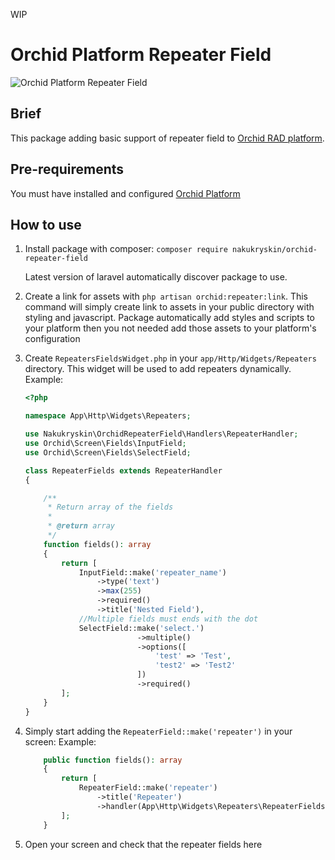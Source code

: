 WIP

# Orchid Platform Repeater Field

![Orchid Platform Repeater Field](https://user-images.githubusercontent.com/349293/51706442-7df0de00-202f-11e9-9a38-fd1a204c93bc.png)

## Brief
This package adding basic support of repeater field to [Orchid RAD platform](https://github.com/orchidsoftware/platform).

## Pre-requirements
You must have installed and configured [Orchid Platform](https://github.com/orchidsoftware/platform)

## How to use

1. Install package with composer: 
    `composer require nakukryskin/orchid-repeater-field`
    
    Latest version of laravel automatically discover package to use.
    
1. Create a link for assets with `php artisan orchid:repeater:link`. 
    This command will simply create link to assets in your public directory with styling and javascript.
    Package automatically add styles and scripts to your platform then you not needed add those assets to your platform's configuration
    
1. Create `RepeatersFieldsWidget.php` in your `app/Http/Widgets/Repeaters` directory. This widget will be used to add repeaters dynamically.
    Example:
    ```php
    <?php
    
    namespace App\Http\Widgets\Repeaters;
    
    use Nakukryskin\OrchidRepeaterField\Handlers\RepeaterHandler;
    use Orchid\Screen\Fields\InputField;
    use Orchid\Screen\Fields\SelectField;
    
    class RepeaterFields extends RepeaterHandler
    {
    
        /**
         * Return array of the fields
         *
         * @return array
         */
        function fields(): array
        {
            return [
                InputField::make('repeater_name')
                    ->type('text')
                    ->max(255)
                    ->required()
                    ->title('Nested Field'),
                //Multiple fields must ends with the dot 
                SelectField::make('select.')
                             ->multiple()
                             ->options([
                                 'test' => 'Test',
                                 'test2' => 'Test2'
                             ])
                             ->required()
            ];
        }
    }
    ```

1. Simply start adding the `RepeaterField::make('repeater')` in your screen:
    Example:
    ```php
        public function fields(): array
        {
            return [
                RepeaterField::make('repeater')
                    ->title('Repeater')
                    ->handler(App\Http\Widgets\Repeaters\RepeaterFields::class),
            ];
        }
    ```

1. Open your screen and check that the repeater fields here